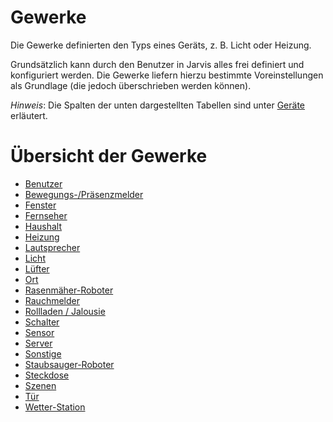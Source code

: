 # Gewerke

Die Gewerke definierten den Typs eines Geräts, z. B. Licht oder Heizung. 

Grundsätzlich kann durch den Benutzer in Jarvis alles frei definiert und konfiguriert werden. Die Gewerke liefern hierzu bestimmte Voreinstellungen als Grundlage (die jedoch überschrieben werden können).

*Hinweis*: Die Spalten der unten dargestellten Tabellen sind unter [Geräte](#konfiguration-der-datenpunkte-states) erläutert.


# Übersicht der Gewerke
- [Benutzer](#gewerk-benutzer-user)
- [Bewegungs-/Präsenzmelder](#gewerk-bewegungs-präsenzmelder-motion)
- [Fenster](#gewerk-fenster-window)
- [Fernseher](#gewerk-fernseher-tv)
- [Haushalt](#gewerk-haushalt-household)
- [Heizung](#gewerk-heizung-heating)
- [Lautsprecher](#gewerk-lautsprecher-speaker)
- [Licht](#gewerk-licht-light)
- [Lüfter](#gewerk-lüfter-fan)
- [Ort](#gewerk-ort-location)
- [Rasenmäher-Roboter](#gewerk-rasenmäher-roboter-mower)
- [Rauchmelder](#gewerk-rauchmelder-smoke)
- [Rollladen / Jalousie](#gewerk-rollladen--jalousie-blind)
- [Schalter](#gewerk-schalter-switch)
- [Sensor](#gewerk-sensor-sensor)
- [Server](#gewerk-server-server)
- [Sonstige](#gewerk-sonstige-_defaults)
- [Staubsauger-Roboter](#gewerk-staubsauger-roboter-vacuum)
- [Steckdose](#gewerk-steckdose-socket)
- [Szenen](#gewerk-szenen-scenes)
- [Tür](#gewerk-tür-door)
- [Wetter-Station](#gewerk-wetter-station-weather-station)
